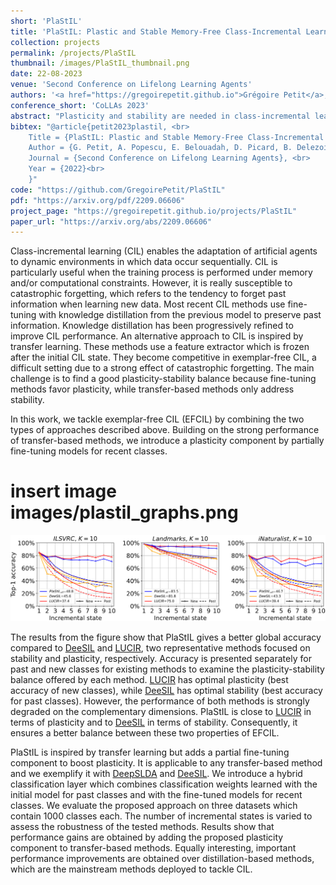 ```yaml
---
short: 'PlaStIL'
title: 'PlaStIL: Plastic and Stable Memory-Free Class-Incremental Learning'
collection: projects
permalink: /projects/PlaStIL
thumbnail: /images/PlaStIL_thumbnail.png
date: 22-08-2023
venue: 'Second Conference on Lifelong Learning Agents'
authors: '<a href="https://gregoirepetit.github.io">Grégoire Petit</a>, <a href="https://scholar.google.com/citations?user=fjsa2GYAAAAJ">Adrian Popescu</a>, <a href="https://scholar.google.com/citations?user=hivcTB0AAAAJ">Eden Belouadah</a>, <a href="https://davidpicard.github.io">David Picard</a> and <a href="https://scholar.google.fr/citations?user=IZczNpUAAAAJ">Bertrand Delezoide</a> ' 
conference_short: 'CoLLAs 2023'
abstract: "Plasticity and stability are needed in class-incremental learning in order to learn from new data while preserving past knowledge. Due to catastrophic forgetting, finding a compromise between these two properties is particularly challenging when no memory buffer is available. Mainstream methods need to store two deep models since they integrate new classes using fine tuning with knowledge distillation from the previous incremental state. We propose a method which has similar number of parameters but distributes them differently in order to find a better balance between plasticity and stability. Following an approach already deployed by transfer-based incremental methods, we freeze the feature extractor after the initial state. Classes in the oldest incremental states are trained with this frozen extractor to ensure stability. Recent classes are predicted using partially fine-tuned models in order to introduce plasticity. Our proposed plasticity layer can be incorporated to any transfer-based method designed for memory-free incremental learning, and we apply it to two such methods. Evaluation is done with three large-scale datasets. Results show that performance gains are obtained in all tested configurations compared to existing methods. "
bibtex: "@article{petit2023plastil, <br>
    Title = {PlaStIL: Plastic and Stable Memory-Free Class-Incremental Learning}, <br>
    Author = {G. Petit, A. Popescu, E. Belouadah, D. Picard, B. Delezoide}, <br>
    Journal = {Second Conference on Lifelong Learning Agents}, <br>
    Year = {2022}<br>
    }"
code: "https://github.com/GregoirePetit/PlaStIL"
pdf: "https://arxiv.org/pdf/2209.06606"
project_page: "https://gregoirepetit.github.io/projects/PlaStIL"
paper_url: "https://arxiv.org/abs/2209.06606"
---
```


Class-incremental learning (CIL) enables the adaptation of artificial agents to dynamic environments in which data occur sequentially.
CIL is particularly useful when the training process is performed under memory and/or computational constraints. However, it is really susceptible to catastrophic forgetting, which refers to the tendency to forget past information when learning new data. Most recent CIL methods use fine-tuning with knowledge distillation from the previous model to preserve past information.
Knowledge distillation has been progressively refined to improve CIL performance.
An alternative approach to CIL is inspired by transfer learning. These methods use a feature extractor which is frozen after the initial CIL state. They become competitive in exemplar-free CIL, a difficult setting due to a strong effect of catastrophic forgetting.
The main challenge is to find a good plasticity-stability balance because fine-tuning methods favor plasticity, while transfer-based methods only address stability.

In this work, we tackle exemplar-free CIL (EFCIL) by combining the two types of approaches described above.
Building on the strong performance of transfer-based methods, we introduce a plasticity component by partially fine-tuning models for recent classes.

# insert image images/plastil_graphs.png
![PlaStIL](/images/plastil_graphs.png)


The results from the figure show that PlaStIL gives a better global accuracy compared to [DeeSIL](https://arxiv.org/abs/1808.06396) and [LUCIR](https://openaccess.thecvf.com/content_CVPR_2019/html/Hou_Learning_a_Unified_Classifier_Incrementally_via_Rebalancing_CVPR_2019_paper.html), two representative methods focused on stability and plasticity, respectively.
Accuracy is presented separately for past and new classes for existing methods to examine the plasticity-stability balance offered by each method.
[LUCIR](https://openaccess.thecvf.com/content_CVPR_2019/html/Hou_Learning_a_Unified_Classifier_Incrementally_via_Rebalancing_CVPR_2019_paper.html) has optimal plasticity (best accuracy of new classes), while [DeeSIL](https://arxiv.org/abs/1808.06396) has optimal stability (best accuracy for past classes).
However, the performance of both methods is strongly degraded on the complementary dimensions.
PlaStIL is close to [LUCIR](https://openaccess.thecvf.com/content_CVPR_2019/html/Hou_Learning_a_Unified_Classifier_Incrementally_via_Rebalancing_CVPR_2019_paper.html) in terms of plasticity and to [DeeSIL](https://arxiv.org/abs/1808.06396) in terms of stability.
Consequently, it ensures a better balance between these two properties of EFCIL.

PlaStIL is inspired by transfer learning but adds a partial fine-tuning component to boost plasticity.
It is applicable to any transfer-based method and we exemplify it with [DeepSLDA](https://github.com/tyler-hayes/Deep_SLDA) and [DeeSIL](https://arxiv.org/abs/1808.06396).
We introduce a hybrid classification layer which combines classification weights learned with the initial model for past classes and with the fine-tuned models for recent classes.
We evaluate the proposed approach on three datasets which contain 1000 classes each.
The number of incremental states is varied to assess the robustness of the tested methods.
Results show that performance gains are obtained by adding the proposed plasticity component to transfer-based methods.
Equally interesting, important performance improvements are obtained over distillation-based methods, which are the mainstream methods deployed to tackle CIL.

